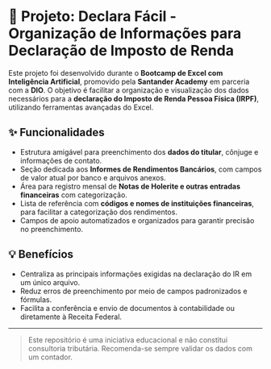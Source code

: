 # 🧾 Projeto: Declara Fácil - Organização de Informações para Declaração de Imposto de Renda

Este projeto foi desenvolvido durante o **Bootcamp de Excel com Inteligência Artificial**, promovido pela **Santander Academy** em parceria com a **DIO**. O objetivo é facilitar a organização e visualização dos dados necessários para a **declaração do Imposto de Renda Pessoa Física (IRPF)**, utilizando ferramentas avançadas do Excel.

## ✨ Funcionalidades

- Estrutura amigável para preenchimento dos **dados do titular**, cônjuge e informações de contato.
- Seção dedicada aos **Informes de Rendimentos Bancários**, com campos de valor atual por banco e arquivos anexos.
- Área para registro mensal de **Notas de Holerite e outras entradas financeiras** com categorização.
- Lista de referência com **códigos e nomes de instituições financeiras**, para facilitar a categorização dos rendimentos.
- Campos de apoio automatizados e organizados para garantir precisão no preenchimento.

## 💡 Benefícios

- Centraliza as principais informações exigidas na declaração do IR em um único arquivo.
- Reduz erros de preenchimento por meio de campos padronizados e fórmulas.
- Facilita a conferência e envio de documentos à contabilidade ou diretamente à Receita Federal.

---

> Este repositório é uma iniciativa educacional e não constitui consultoria tributária. Recomenda-se sempre validar os dados com um contador.

